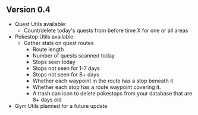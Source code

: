 ## Version 0.4
* Quest Utils available:
  * Count/delete today's quests from before time X for one or all areas
* Pokestop Utils available:
  * Gather stats on quest routes
    * Route length
    * Number of quests scanned today
    * Stops seen today
    * Stops not seen for 1-7 days
    * Stops not seen for 8+ days
    * Whether each waypoint in the route has a stop beneath it
    * Whether each stop has a route waypoint covering it.
    * A trash can icon to delete pokestops from your database that are 8+ days old
* Gym Utils planned for a future update
